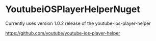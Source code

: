 # YoutubeiOSPlayerHelperNuget

Currently uses version 1.0.2 release of the youtube-ios-player-helper

https://github.com/youtube/youtube-ios-player-helper
